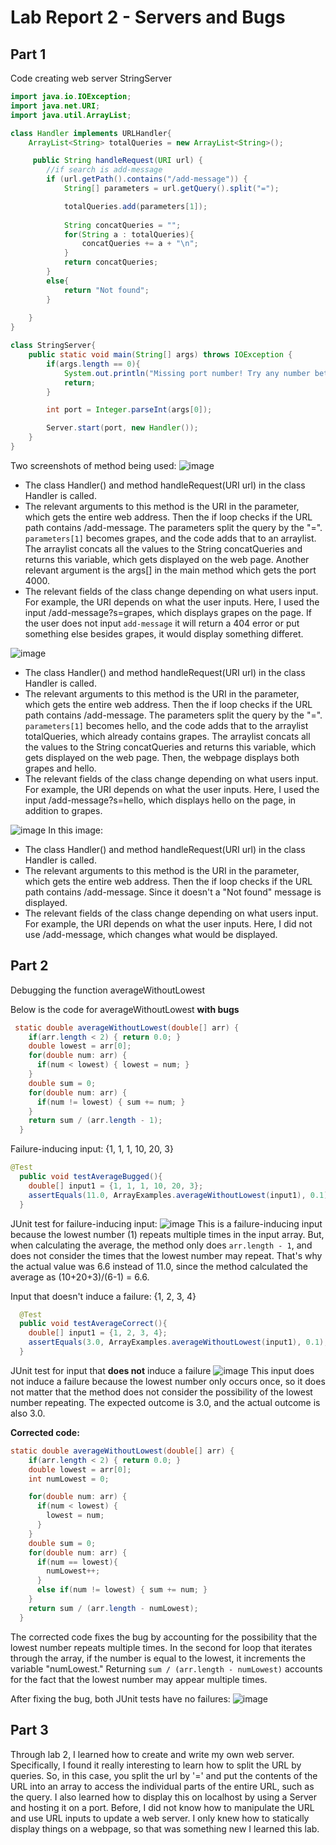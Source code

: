 # Lab Report 2 - Servers and Bugs


## Part 1
Code creating web server StringServer

```java
import java.io.IOException;
import java.net.URI;
import java.util.ArrayList;

class Handler implements URLHandler{
    ArrayList<String> totalQueries = new ArrayList<String>(); 

     public String handleRequest(URI url) {
        //if search is add-message
        if (url.getPath().contains("/add-message")) {
            String[] parameters = url.getQuery().split("=");

            totalQueries.add(parameters[1]);
            
            String concatQueries = "";
            for(String a : totalQueries){
                concatQueries += a + "\n";
            }
            return concatQueries;
        }
        else{
            return "Not found";
        }
        
    }
}

class StringServer{
    public static void main(String[] args) throws IOException {
        if(args.length == 0){
            System.out.println("Missing port number! Try any number between 1024 to 49151");
            return;
        }

        int port = Integer.parseInt(args[0]);

        Server.start(port, new Handler());
    }
}

```
Two screenshots of method being used:
![image](https://user-images.githubusercontent.com/40574565/215366072-971fbd7d-dcd9-44f6-b4f8-0d3499c105fe.png)

* The class Handler() and method handleRequest(URI url) in the class Handler is called. 
* The relevant arguments to this method is the URI in the parameter, which gets the entire web address. Then the if loop checks if the URL path contains /add-message. The parameters split the query by the "=". `parameters[1]` becomes grapes, and the code adds that to an arraylist. The arraylist concats all the values to the String concatQueries and returns this variable, which gets displayed on the web page. Another relevant argument is the args[] in the main method which gets the port 4000.
* The relevant fields of the class change depending on what users input. For example, the URI depends on what the user inputs. Here, I used the input /add-message?s=grapes, which displays grapes on the page. If the user does not input  `add-message` it will return a 404 error or put something else besides grapes, it would display something differet.

![image](https://user-images.githubusercontent.com/40574565/215366311-f14a0814-047c-407c-988b-fd5b7dc2c866.png)
* The class Handler() and method handleRequest(URI url) in the class Handler is called. 
* The relevant arguments to this method is the URI in the parameter, which gets the entire web address. Then the if loop checks if the URL path contains /add-message. The parameters split the query by the "=". `parameters[1]` becomes hello, and the code adds that to the arraylist totalQueries, which already contains grapes. The arraylist concats all the values to the String concatQueries and returns this variable, which gets displayed on the web page. Then, the webpage displays both grapes and hello. 
* The relevant fields of the class change depending on what users input. For example, the URI depends on what the user inputs. Here, I used the input /add-message?s=hello, which displays hello on the page, in addition to grapes. 

![image](https://user-images.githubusercontent.com/40574565/215366441-7da30de1-1d35-4f92-94ed-28dc2575790e.png)
In this image:
* The class Handler() and method handleRequest(URI url) in the class Handler is called. 
* The relevant arguments to this method is the URI in the parameter, which gets the entire web address. Then the if loop checks if the URL path contains /add-message. Since it doesn't a "Not found" message is displayed. 
* The relevant fields of the class change depending on what users input. For example, the URI depends on what the user inputs. Here, I did not use /add-message, which changes what would be displayed. 

## Part 2

Debugging the function averageWithoutLowest

Below is the code for averageWithoutLowest **with bugs** 
```java
 static double averageWithoutLowest(double[] arr) {
    if(arr.length < 2) { return 0.0; }
    double lowest = arr[0];
    for(double num: arr) {
      if(num < lowest) { lowest = num; }
    }
    double sum = 0;
    for(double num: arr) {
      if(num != lowest) { sum += num; }
    }
    return sum / (arr.length - 1);
  }
```

Failure-inducing input: {1, 1, 1, 10, 20, 3} 
```java
@Test
  public void testAverageBugged(){
    double[] input1 = {1, 1, 1, 10, 20, 3};
    assertEquals(11.0, ArrayExamples.averageWithoutLowest(input1), 0.1);
  }
```
JUnit test for failure-inducing input:
![image](https://user-images.githubusercontent.com/40574565/215363587-1d99e95b-6d64-4fd4-b518-2508ece98e6a.png)
This is a failure-inducing input because the lowest number (1) repeats multiple times in the input array. But, when calculating the average, the method only does `arr.length - 1`, and does not consider the times that the lowest number may repeat. That's why the actual value was 6.6 instead of 11.0, since the method calculated the average as (10+20+3)/(6-1) = 6.6.

Input that doesn't induce a failure: {1, 2, 3, 4}
```java
  @Test 
  public void testAverageCorrect(){
    double[] input1 = {1, 2, 3, 4};
    assertEquals(3.0, ArrayExamples.averageWithoutLowest(input1), 0.1);
  }
```
JUnit test for input that **does not** induce a failure
![image](https://user-images.githubusercontent.com/40574565/215363736-54f968e3-edda-4cc4-bd84-a71e84de296d.png)
This input does not induce a failure because the lowest number only occurs once, so it does not matter that the method does not consider the possibility of the lowest number repeating. The expected outcome is 3.0, and the actual outcome is also 3.0.

**Corrected code:**
```java
static double averageWithoutLowest(double[] arr) {
    if(arr.length < 2) { return 0.0; }
    double lowest = arr[0];
    int numLowest = 0;

    for(double num: arr) {
      if(num < lowest) { 
        lowest = num;
      }
    }
    double sum = 0;
    for(double num: arr) {
      if(num == lowest){
        numLowest++;
      }
      else if(num != lowest) { sum += num; }
    }
    return sum / (arr.length - numLowest);
  }
```
The corrected code fixes the bug by accounting for the possibility that the lowest number repeats multiple times. In the second for loop that iterates through the array, if the number is equal to the lowest, it increments the variable "numLowest." Returning `sum / (arr.length - numLowest)` accounts for the fact that the lowest number may appear multiple times. 

After fixing the bug, both JUnit tests have no failures:
![image](https://user-images.githubusercontent.com/40574565/215364080-37fc4bc9-62cb-407c-be60-caeec71817fa.png)

## Part 3
Through lab 2, I learned how to create and write my own web server. Specifically, I found it really interesting to learn how to split the URL by queries. So, in this case, you split the url by '=' and put the contents of the URL into an array to access the individual parts of the entire URL, such as the query. I also learned how to display this on localhost by using a Server and hosting it on a port. Before, I did not know how to manipulate the URL and use URL inputs to update a web server. I only knew how to statically display things on a webpage, so that was something new I learned this lab. 
